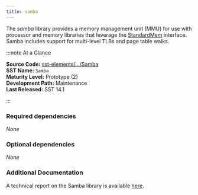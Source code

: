 ```yaml
---
title: samba
---
```


The *samba* library provides a memory management unit (MMU) for use with processor and memory libraries that leverage the [StandardMem](../../core/iface/StandardMem/class) interface. Samba includes support for multi-level TLBs and page table walks.

:::note At a Glance

**Source Code:** [sst-elements/.../Samba](https://github.com/sstsimulator/sst-elements/tree/master/src/sst/elements/samba) &nbsp;  
**SST Name:** `Samba` &nbsp;  
**Maturity Level:** Prototype (2) &nbsp;  
**Development Path:** Maintenance &nbsp;   
**Last Released:** SST 14.1

:::

### Required dependencies
*None*

### Optional dependencies
*None*

### Additional Documentation
A technical report on the Samba library is available [here](https://www.osti.gov/biblio/1528796).

